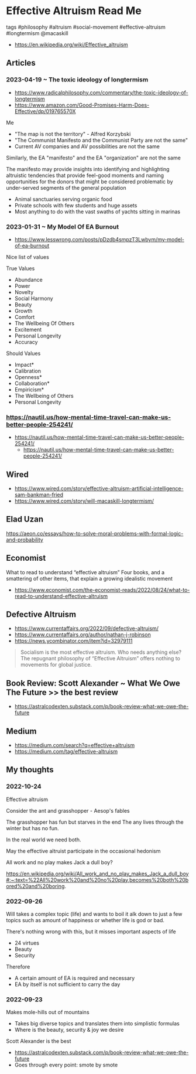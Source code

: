 # Effective Altruism Read Me

tags #philosophy #altruism #social-movement #effective-altruism #longtermism @macaskill

* https://en.wikipedia.org/wiki/Effective_altruism

## Articles

### 2023-04-19 ~ The toxic ideology of longtermism

* https://www.radicalphilosophy.com/commentary/the-toxic-ideology-of-longtermism
* https://www.amazon.com/Good-Promises-Harm-Does-Effective/dp/019765570X

Me
* "The map is not the territory" - Alfred Korzybski
* "The Communist Manifesto and the Communist Party are not the same"
* Current AV companies and AV possibilities are not the same

Similarly, the EA "manifesto" and the EA "organization" are not the same

The manifesto may provide insights into identifying and highlighting altruistic tendencies that provide feel-good moments and naming opportunities for the donors that might be considered problematic by under-served segments of the general population

* Animal sanctuaries serving organic food
* Private schools with few students and huge assets
* Most anything to do with the vast swaths of yachts sitting in marinas


### 2023-01-31 ~ My Model Of EA Burnout

* https://www.lesswrong.com/posts/pDzdb4smpzT3Lwbym/my-model-of-ea-burnout

Nice list of values

True Values

* Abundance
* Power
* Novelty
* Social Harmony
* Beauty
* Growth
* Comfort
* The Wellbeing Of Others
* Excitement
* Personal Longevity
* Accuracy

Should Values

* Impact*
* Calibration
* Openness*
* Collaboration*
* Empiricism*
* The Wellbeing of Others
* Personal Longevity


### https://nautil.us/how-mental-time-travel-can-make-us-better-people-254241/

* https://nautil.us/how-mental-time-travel-can-make-us-better-people-254241/
  * https://nautil.us/how-mental-time-travel-can-make-us-better-people-254241/


## Wired

* https://www.wired.com/story/effective-altruism-artificial-intelligence-sam-bankman-fried
* https://www.wired.com/story/will-macaskill-longtermism/


## Elad Uzan

https://aeon.co/essays/how-to-solve-moral-problems-with-formal-logic-and-probability


## Economist

What to read to understand “effective altruism”
Four books, and a smattering of other items, that explain a growing idealistic movement
* https://www.economist.com/the-economist-reads/2022/08/24/what-to-read-to-understand-effective-altruism


## Defective Altruism

* https://www.currentaffairs.org/2022/09/defective-altruism/
* https://www.currentaffairs.org/author/nathan-j-robinson
* https://news.ycombinator.com/item?id=32979111

>Socialism is the most effective altruism. Who needs anything else? The repugnant philosophy of “Effective Altruism” offers nothing to movements for global justice.


## Book Review: Scott Alexander ~ What We Owe The Future >> the best review

* https://astralcodexten.substack.com/p/book-review-what-we-owe-the-future


## Medium

* https://medium.com/search?q=effective+altruism
* https://medium.com/tag/effective-altruism



## My thoughts

### 2022-10-24

Effective altruism

Consider the ant and grasshopper - Aesop's fables

The grasshopper has fun but starves in the end
The any lives through the winter but has no fun.

In the real world we need both.

May the effective altruist participate in the occasional hedonism

All work and no play makes Jack a dull boy?

https://en.wikipedia.org/wiki/All_work_and_no_play_makes_Jack_a_dull_boy#:~:text=%22All%20work%20and%20no%20play,becomes%20both%20bored%20and%20boring.

### 2022-09-26

Will takes a complex topic (life) and wants to boil it alk down to just a few topics such as amount of happiness or whether life is god or bad.

There's nothing wrong with this, but it misses important aspects of life

* 24 virtues
* Beauty
* Security

Therefore

* A certain amount of EA is required and necessary
* EA by itself is not sufficient to carry the day

### 2022-09-23

Makes mole-hills out of mountains
* Takes big diverse topics and translates them into simplistic formulas
* Where is the beauty, security & joy we desire

Scott Alexander is the best

* https://astralcodexten.substack.com/p/book-review-what-we-owe-the-future
* Goes through every point: smote by smote
